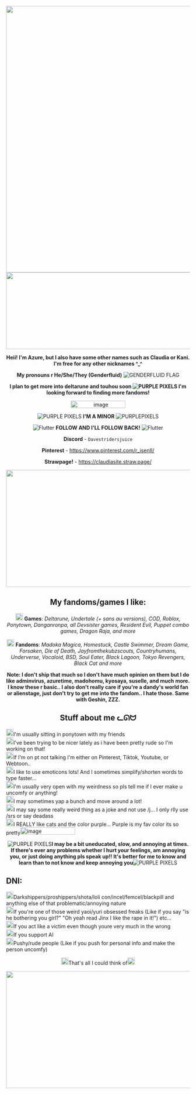 <div align="center">

<img width="1127" height="728" alt="image" src="https://github.com/user-attachments/assets/603a4598-ee41-4feb-be5d-7e94021c7d77" />
<img width="1600" height="210" alt="image" src="https://github.com/user-attachments/assets/7ac6c2d7-7777-4ff7-9da8-7d7968cb75f4" />

**Heii! I'm Azure, but I also have some other names such as Claudia or Kani. I'm free for any other nicknames ^_^**

**My pronouns r He/She/They (Genderfluid)** ![GENDERFLUID FLAG](https://media.discordapp.net/attachments/1371629223646855189/1402364807453081631/tumblr_3aee1c51c2ccfaab2652c2f7b16e4184_091cdd46_250.webp?ex=6893a580&is=68925400&hm=1c40258813c0a60f4f8c4bfaf835c9360397e44f2ff40defda3b60c25556f822&=&animated=true)<br>

**I plan to get more into deltarune and touhou soon ![PURPLE PIXELS](https://media.discordapp.net/attachments/1371629223646855189/1402362605825298462/tumblr_eab95519e581ba3bed64a84d04d262e3_d069e208_75.webp?ex=6893a373&is=689251f3&hm=b4895df0b199140aea4d7870efc0390f2b3adda20b43fd2343fe97b330299e34&=&animated=true) I'm looking forward to finding more fandoms!** <br>

<img width="150" height="20" alt="image" src="https://github.com/user-attachments/assets/4a9624df-fb1b-455e-85bd-5151f92a9d57" />

![PURPLE PIXELS](https://media.discordapp.net/attachments/1371629223646855189/1402362740932214885/tumblr_9b707b37f26fd11197ab48f147d788ba_32db9b51_75.webp?ex=6893a394&is=68925214&hm=aed6a31c1f8e80972c9ffe62555e3168a554750be6100236c851cc332f0ef3b7&=&animated=true) **I'M A MINOR** ![PURPLEPIXELS](https://media.discordapp.net/attachments/1371629223646855189/1402362740932214885/tumblr_9b707b37f26fd11197ab48f147d788ba_32db9b51_75.webp?ex=6893a394&is=68925214&hm=aed6a31c1f8e80972c9ffe62555e3168a554750be6100236c851cc332f0ef3b7&=&animated=true)

![Flutter](https://64.media.tumblr.com/58a86299007199c863a2a5b867991ebf/c80e85c672fd2385-18/s75x75_c1/043819ccb3de7148fd6bba714f4693a6e69de56d.gifv) **FOLLOW AND I'LL FOLLOW BACK!** ![Flutter](https://64.media.tumblr.com/58a86299007199c863a2a5b867991ebf/c80e85c672fd2385-18/s75x75_c1/043819ccb3de7148fd6bba714f4693a6e69de56d.gifv)


**Discord** - `Davestridersjuice`

**Pinterest** - https://www.pinterest.com/r_isenII/

**Strawpage!** - https://claudiasite.straw.page/

<img width="1656" height="320" alt="image" src="https://github.com/user-attachments/assets/8ba91b3c-59d9-4bc0-8ff8-78934cfce2fe" />

## My fandoms/games I like:

<img width="20" height="20" alt="image" src="https://github.com/user-attachments/assets/20bcf1ad-176d-4f80-8e94-4103bdb80a27" /> **Games**: *Deltarune, Undertale (+ sans au versions), COD, Roblox, Ponytown, Danganronpa, all Devsister games, Resident Evil, Puppet combo games, Dragon Raja, and more*

<img width="20" height="20" alt="image" src="https://github.com/user-attachments/assets/20bcf1ad-176d-4f80-8e94-4103bdb80a27" /> **Fandoms**: *Madoka Magica, Homestuck, Castle Swimmer, Dream Game, Forsaken, Die of Death, Jayfromthekubzscouts, Countryhumans, Underverse, Vocaloid, BSD, Soul Eater, Black Lagoon, Tokyo Revengers, Black Cat and more*

**Note: I don't ship that much so I don't have much opinion on them but I do like adminvirus, azuretime, madohomu, kyosaya, suselle, and much more. I know these r basic.. I also don't really care if you're a dandy's world fan or alienstage, just don't try to get me into the fandom.. I hate those. Same with Geshin, ZZZ.**

## Stuff about me ᓚᘏᗢ

</div>

<img width="20" height="20" alt="image" src="https://github.com/user-attachments/assets/20bcf1ad-176d-4f80-8e94-4103bdb80a27" />I'm usually sitting in ponytown with my friends<br>
<img width="20" height="20" alt="image" src="https://github.com/user-attachments/assets/20bcf1ad-176d-4f80-8e94-4103bdb80a27" />I've been trying to be nicer lately as i have been pretty rude so I'm working on that!<br>
<img width="20" height="20" alt="image" src="https://github.com/user-attachments/assets/20bcf1ad-176d-4f80-8e94-4103bdb80a27" />If I'm on pt not talking I'm either on Pinterest, Tiktok, Youtube, or Webtoon..<br>
<img width="20" height="20" alt="image" src="https://github.com/user-attachments/assets/20bcf1ad-176d-4f80-8e94-4103bdb80a27" />I like to use emoticons lots! And I sometimes simplify/shorten words to type faster...<br>
<img width="20" height="20" alt="image" src="https://github.com/user-attachments/assets/20bcf1ad-176d-4f80-8e94-4103bdb80a27" />I'm usually very open with my weirdness so pls tell me if I ever make u uncomfy or anything!<br>
<img width="20" height="20" alt="image" src="https://github.com/user-attachments/assets/20bcf1ad-176d-4f80-8e94-4103bdb80a27" />I may sometimes yap a bunch and move around a lot!<br>
<img width="20" height="20" alt="image" src="https://github.com/user-attachments/assets/20bcf1ad-176d-4f80-8e94-4103bdb80a27" />I may say some really weird thing as a joke and not use /j... I only rlly use /srs or say deadass<br>
 <img width="20" height="20" alt="image" src="https://github.com/user-attachments/assets/20bcf1ad-176d-4f80-8e94-4103bdb80a27" />I REALLY like cats and the color purple... Purple is my fav color its so pretty<img width="150" height="20" alt="image" src="https://github.com/user-attachments/assets/4a9624df-fb1b-455e-85bd-5151f92a9d57" /> <br>

<div align="center">
 
![PURPLE PIXELS](https://media.discordapp.net/attachments/1371629223646855189/1402362740932214885/tumblr_9b707b37f26fd11197ab48f147d788ba_32db9b51_75.webp?ex=6893a394&is=68925214&hm=aed6a31c1f8e80972c9ffe62555e3168a554750be6100236c851cc332f0ef3b7&=&animated=true)**I may be a bit uneducated, slow, and annoying at times. If there's ever any problems whether I hurt your feelings, am annoying you, or just doing anything pls speak up!! It's better for me to know and learn than to not know and keep annoying you**![PURPLE PIXELS](https://media.discordapp.net/attachments/1371629223646855189/1402362740932214885/tumblr_9b707b37f26fd11197ab48f147d788ba_32db9b51_75.webp?ex=6893a394&is=68925214&hm=aed6a31c1f8e80972c9ffe62555e3168a554750be6100236c851cc332f0ef3b7&=&animated=true)

</div>

## DNI:

<img width="20" height="20" alt="image" src="https://github.com/user-attachments/assets/efad364f-daf4-4e82-a4dc-40861c0bfe8f" />Darkshippers/proshippers/shota/loli con/incel/femcel/blackpill and anything else of that problematic/annoying nature<br>
<img width="20" height="20" alt="image" src="https://github.com/user-attachments/assets/15fdd7a4-4b15-45f4-bfc9-a86b601b4196" />If you're one of those weird yaoi/yuri obsessed freaks (Like if you say "is he bothering you girl?" "Oh yeah read Jinx I like the rape in it!") etc...<br>
<img width="20" height="20" alt="image" src="https://github.com/user-attachments/assets/ac8cb78b-6b80-43e9-8779-06fca05c0b49" />If you act like a victim even though youre very much in the wrong<br>
<img width="20" height="20" alt="image" src="https://github.com/user-attachments/assets/9de25df2-bea4-440a-9aee-35b94d4ea974" />If you support AI<br>
<img width="20" height="20" alt="image" src="https://github.com/user-attachments/assets/fa96deb0-1176-4478-8af4-b0432a7a4c3b" />Pushy/rude people (Like if you push for personal info and make the person uncomfy)<br>

<div align="center">

<img width="20" height="20" alt="image" src="https://github.com/user-attachments/assets/0719ab93-25ad-4d62-9c04-1d74e82b7ab7" />That's all I could think of<img width="20" height="20" alt="image" src="https://github.com/user-attachments/assets/93a890f9-14e1-41ec-91e5-992a1533242b" />


<img width="2048" height="320" alt="image" src="https://github.com/user-attachments/assets/f1a25d96-862d-4458-8d95-ab3f4a5cdeff" />
